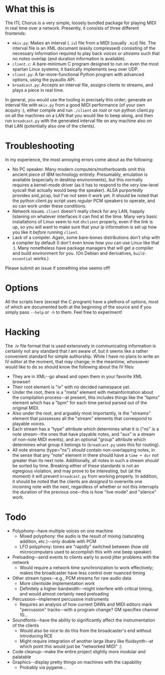 # What this is

The ITL Chorus is a very simple, loosely bundled package for playing MIDI in
real time over a network. Presently, it consists of three different frontends:

- `mkiv.py`: Makes an *i*nter*v*al (`.iv`) file from a MIDI (usually `.mid`)
  file. The interval file is an XML document (easily compressed) consisting of
  the necessary information required to play back *voices* or *streams* such
  that no notes overlap (and duration information is available).
- `client.c`: A bare-minimum C program designed to run on even the most spartan
  Linux systems; it basically implements `beep` over UDP.
- `client.py`: A far-more-functional Python program with advanced options,
  using the pyaudio API.
- `broadcast.py`: Accepts an interval file, assigns clients to streams, and
  plays a piece in real time.

In general, you would use the tooling in precisely this order; generate an
interval file with `mkiv.py` from a good MIDI performance (of your own acquiry
:), either compile and run `./client` *as root* or run python client.py on all
the machines on a LAN that you would like to beep along, and then run
`broadcast.py` with the generated interval file on any machine also on that LAN
(potentially also one of the clients).

# Troubleshooting

In my experience, the most annoying errors come about as the following:

- No PC speaker. Many modern computers/motherboards omit this ancient piece of
  IBM technology entirely. Presumably, emulation is available (especially in
  desktop environments), but this normally requires a kernel-mode driver (as it
  has to respond to the very low-level syscall that actually would beep the
  speaker). ALSA purportedly provides snd_pcsp, but I've not seen it work yet.
  It should be noted that the python client.py script uses *regular* PCM
  speakers to operate, and so can work under these conditions.
- Network issues. `client` doesn't really check for any LAN, happily listening
  on whatever interfaces it can find at the time. Many very basic installations
  of Linux seem to not `dhclient` properly, even if the link is up, so you will
  want to make sure that your ip information is set up how you like it *before*
  running `client`.
- Lack of a compiler. Again, some bare-bones distributions don't ship with a
  compiler by default (I don't even know how you can use Linux like that :).
  Many nonetheless have package managers that will get a compiler and build
  environment for you. (On Debian and derivatives, `build-essential` works.)

Please submit an issue if something else seems off!

# Options

All the scripts here (except the C program) have a plethora of options, most
of which are documented both at the beginning of the source and if you simply
pass `--help` or `-h` to them. Feel free to experiment!

# Hacking

The .iv file format that is used extensively in communicating information is
certainly not any standard that I am aware of, but it seems like a rather
convenient standard for simple authorship. While I have no plans to write an
IV editor at the moment, that may change; in the meantime, whosoever would like
to do so should know the following about the IV files:

- They are in XML--go ahead and open them in your favorite XML browser!
- Their root element is "iv" with no decided namespace yet.
- Under the root, there is a "meta" element with metainformation about the
  compilation process--at present, this includes things like the "bpms" element
  which has a "bpm" for each time period parsed out of the original MIDI.
- Also under the root, and arguably most importantly, is the "streams" element
  that possesses all the "stream" elements that correspond to playable voices.
- Each stream has a "type" attribute which determines what it is ("ns" is a note
  stream--the ones that have playable notes, and "aux" is a stream of non-note
  MIDI events), and an optional "group" attribute which determines what group
  it belongs to (`broadcast.py` uses this for routing).
- All note streams (type="ns") *should* contain non-overlapping notes, in the
  sense that any "note" element in there should have a `time + dur` not greater
  than its next note. Additionally, all notes in such a stream *should* be
  sorted by time. Breaking either of these standards is not an egregious violation,
  and may prove to be interesting, but (at the moment) it will prevent `broadcast.py`
  from working properly. In addition, it should be noted that the clients are
  *designed* to overwrite one incoming note with the next, regardless of whether or
  not this interrupts the duration of the previous one--this is how "live mode" and "silence" work.

# Todo

- Polyphony--have multiple voices on one machine
  - Mixed polyphony: the audio is the result of mixing (saturating addition, etc.)--only doable with PCM
  - LFO polyphony: tones are "rapidly" switched between (how old microcomputers used to accomplish this with one beep speaker)
- Preloading--send events to clients early to avoid jitter problems with the network
  - Would require a network time synchronization to work effectively; makes the broadcaster have less control over nuanced timing
- Other stream types--e.g., PCM streams for raw audio data
  - More clientside implementation work
  - Definitely a higher bandwidth--might interfere with critical timing, and would almost certainly need preloading
- Percussion--implement percussive instruments
  - Requires an analysis of how current DAWs and MIDI editors mark "percussion" tracks--with a program change? GM specifies channel 10...
- Soundfonts--have the ability to significantly affect the instrumentation of the clients
  - Would also be nice to do this from the broadcaster's end without introducing RCE
  - Might require integration of another large libary like fluidsynth--at which point this would just be "networked MIDI" :)
- Code cleanup--make the entire project slightly more modular and palatable
- Graphics--display pretty things on machines with the capability
  - Probably via pygame...
